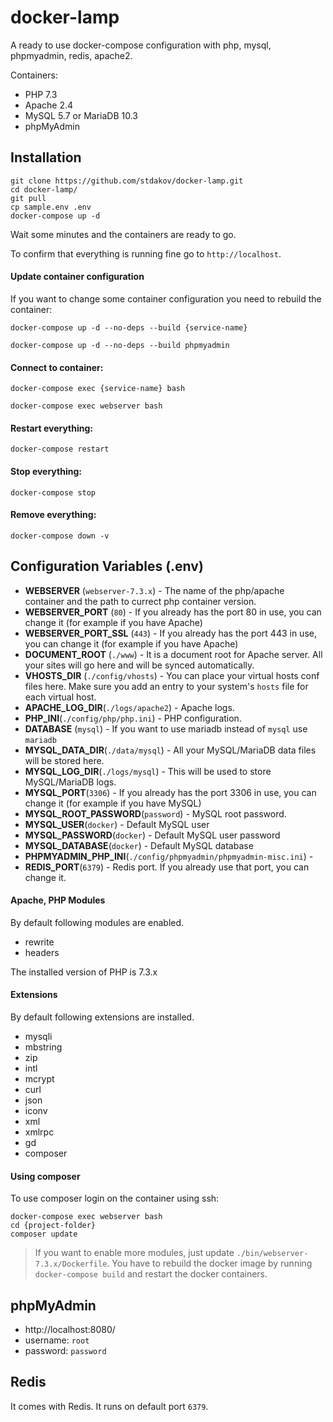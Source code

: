 # docker-lamp

A ready to use docker-compose configuration with php, mysql, phpmyadmin, redis, apache2.

Containers:

- PHP 7.3
- Apache 2.4
- MySQL 5.7 or MariaDB 10.3
- phpMyAdmin

## Installation

```shell
git clone https://github.com/stdakov/docker-lamp.git
cd docker-lamp/
git pull
cp sample.env .env
docker-compose up -d
```

Wait some minutes and the containers are ready to go.

To confirm that everything is running fine go to `http://localhost`.

#### Update container configuration

If you want to change some container configuration you need to rebuild the container:

```shell
docker-compose up -d --no-deps --build {service-name}
```

```shell
docker-compose up -d --no-deps --build phpmyadmin
```

#### Connect to container:

```shell
docker-compose exec {service-name} bash
```

```shell
docker-compose exec webserver bash
```

#### Restart everything:

```shell
docker-compose restart
```

#### Stop everything:

```shell
docker-compose stop
```

#### Remove everything:

```shell
docker-compose down -v
```

## Configuration Variables (.env)

- **WEBSERVER** (`webserver-7.3.x`) - The name of the php/apache container and the path to currect php container version.
- **WEBSERVER_PORT** (`80`) - If you already has the port 80 in use, you can change it (for example if you have Apache)
- **WEBSERVER_PORT_SSL** (`443`) - If you already has the port 443 in use, you can change it (for example if you have Apache)
- **DOCUMENT_ROOT** (`./www`) - It is a document root for Apache server. All your sites will go here and will be synced automatically.
- **VHOSTS_DIR** (`./config/vhosts`) - You can place your virtual hosts conf files here. Make sure you add an entry to your system's `hosts` file for each virtual host.
- **APACHE_LOG_DIR**(`./logs/apache2`) - Apache logs.
- **PHP_INI**(`./config/php/php.ini`) - PHP configuration.
- **DATABASE** (`mysql`) - If you want to use mariadb instead of `mysql` use `mariadb`
- **MYSQL_DATA_DIR**(`./data/mysql`) - All your MySQL/MariaDB data files will be stored here.
- **MYSQL_LOG_DIR**(`./logs/mysql`) - This will be used to store MySQL/MariaDB logs.
- **MYSQL_PORT**(`3306`) - If you already has the port 3306 in use, you can change it (for example if you have MySQL)
- **MYSQL_ROOT_PASSWORD**(`password`) - MySQL root password.
- **MYSQL_USER**(`docker`) - Default MySQL user
- **MYSQL_PASSWORD**(`docker`) - Default MySQL user password
- **MYSQL_DATABASE**(`docker`) - Default MySQL database
- **PHPMYADMIN_PHP_INI**(`./config/phpmyadmin/phpmyadmin-misc.ini`) -
- **REDIS_PORT**(`6379`) - Redis port. If you already use that port, you can change it.

#### Apache, PHP Modules

By default following modules are enabled.

- rewrite
- headers

The installed version of PHP is 7.3.x

#### Extensions

By default following extensions are installed.

- mysqli
- mbstring
- zip
- intl
- mcrypt
- curl
- json
- iconv
- xml
- xmlrpc
- gd
- composer

#### Using composer

To use composer login on the container using ssh:

```shell
docker-compose exec webserver bash
cd {project-folder}
composer update
```

> If you want to enable more modules, just update `./bin/webserver-7.3.x/Dockerfile`.
> You have to rebuild the docker image by running `docker-compose build` and restart the docker containers.

## phpMyAdmin

- http://localhost:8080/
- username: `root`
- password: `password`

## Redis

It comes with Redis. It runs on default port `6379`.
